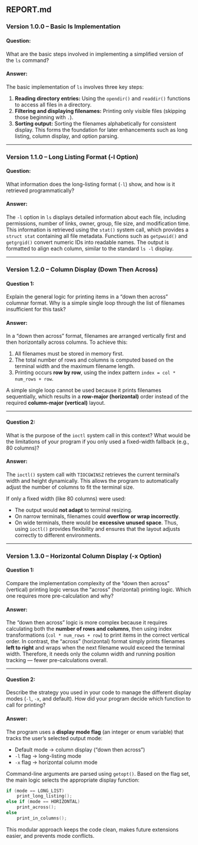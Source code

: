 ## REPORT.md

### **Version 1.0.0 – Basic ls Implementation**

#### **Question:**

What are the basic steps involved in implementing a simplified version of the `ls` command?

#### **Answer:**

The basic implementation of `ls` involves three key steps:

1. **Reading directory entries:** Using the `opendir()` and `readdir()` functions to access all files in a directory.
2. **Filtering and displaying filenames:** Printing only visible files (skipping those beginning with `.`).
3. **Sorting output:** Sorting the filenames alphabetically for consistent display.
   This forms the foundation for later enhancements such as long listing, column display, and option parsing.

---

### **Version 1.1.0 – Long Listing Format (-l Option)**

#### **Question:**

What information does the long-listing format (`-l`) show, and how is it retrieved programmatically?

#### **Answer:**

The `-l` option in `ls` displays detailed information about each file, including permissions, number of links, owner, group, file size, and modification time.
This information is retrieved using the `stat()` system call, which provides a `struct stat` containing all file metadata. Functions such as `getpwuid()` and `getgrgid()` convert numeric IDs into readable names. The output is formatted to align each column, similar to the standard `ls -l` display.

---

### **Version 1.2.0 – Column Display (Down Then Across)**

#### **Question 1:**

Explain the general logic for printing items in a “down then across” columnar format. Why is a simple single loop through the list of filenames insufficient for this task?

#### **Answer:**

In a “down then across” format, filenames are arranged vertically first and then horizontally across columns.
To achieve this:

1. All filenames must be stored in memory first.
2. The total number of rows and columns is computed based on the terminal width and the maximum filename length.
3. Printing occurs **row by row**, using the index pattern `index = col * num_rows + row`.

A simple single loop cannot be used because it prints filenames sequentially, which results in a **row-major (horizontal)** order instead of the required **column-major (vertical)** layout.

---

#### **Question 2:**

What is the purpose of the `ioctl` system call in this context? What would be the limitations of your program if you only used a fixed-width fallback (e.g., 80 columns)?

#### **Answer:**

The `ioctl()` system call with `TIOCGWINSZ` retrieves the current terminal’s width and height dynamically. This allows the program to automatically adjust the number of columns to fit the terminal size.

If only a fixed width (like 80 columns) were used:

* The output would **not adapt** to terminal resizing.
* On narrow terminals, filenames could **overflow or wrap incorrectly**.
* On wide terminals, there would be **excessive unused space**.
  Thus, using `ioctl()` provides flexibility and ensures that the layout adjusts correctly to different environments.

---

### **Version 1.3.0 – Horizontal Column Display (-x Option)**

#### **Question 1:**

Compare the implementation complexity of the “down then across” (vertical) printing logic versus the “across” (horizontal) printing logic. Which one requires more pre-calculation and why?

#### **Answer:**

The “down then across” logic is more complex because it requires calculating both the **number of rows and columns**, then using index transformations (`col * num_rows + row`) to print items in the correct vertical order.
In contrast, the “across” (horizontal) format simply prints filenames **left to right** and wraps when the next filename would exceed the terminal width. Therefore, it needs only the column width and running position tracking — fewer pre-calculations overall.

---

#### **Question 2:**

Describe the strategy you used in your code to manage the different display modes (`-l`, `-x`, and default). How did your program decide which function to call for printing?

#### **Answer:**

The program uses a **display mode flag** (an integer or enum variable) that tracks the user’s selected output mode:

* Default mode → column display (“down then across”)
* `-l` flag → long-listing mode
* `-x` flag → horizontal column mode

Command-line arguments are parsed using `getopt()`. Based on the flag set, the main logic selects the appropriate display function:

```c
if (mode == LONG_LIST)
    print_long_listing();
else if (mode == HORIZONTAL)
    print_across();
else
    print_in_columns();
```

This modular approach keeps the code clean, makes future extensions easier, and prevents mode conflicts.
